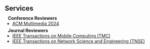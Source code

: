 <h1 id="services"></h1>

<h2 style="margin: 30px 0px 10px;">Services</h2>

<h4 style="margin:0 10px 0;">Conference Reviewers</h4>

<ul style="margin:0 0 5px;">
  <li><a href="https://2024.acmmm.org/"><autocolor>ACM Multimedia 2024</autocolor></a></li>
</ul>

<h4 style="margin:0 10px 0;">Journal Reviewers</h4>

<ul style="margin:0 0 5px;">
  <li><a href="https://www.computer.org/csdl/journal/tm"><autocolor>IEEE Transactions on Mobile Computing (TMC)</autocolor></a></li>
  <li><a href="https://www.comsoc.org/publications/journals/ieee-tnse"><autocolor>IEEE Transactions on Network Science and Engineering (TNSE)</autocolor></a></li>
</ul>